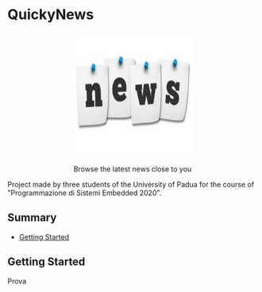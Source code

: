 # QuickyNews

<p align="center">
  <a href="https://github.com/francevarotz98/QuickyNews/">
    <img src="news_logo.jpeg" alt="Logo" width="250" height="250">
  </a>
  

  <p align="center">
    Browse the latest news close to you 
    <br />


Project made by three students of the University of Padua for the course of "Programmazione di Sistemi Embedded 2020".

## Summary

  - [Getting Started](#getting-started)
  
## Getting Started
Prova
